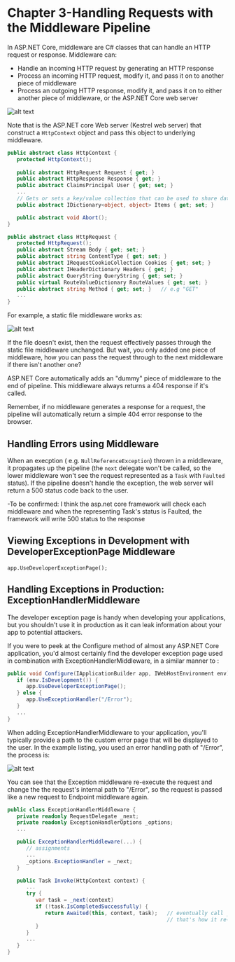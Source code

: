 Chapter 3-Handling Requests with the Middleware Pipeline
==============================

In ASP.NET Core, middleware are C# classes that can handle an HTTP request or response. Middleware can:

<ul>
  <li>Handle an incoming HTTP request by generating an HTTP response</li>
  <li>Process an incoming HTTP request, modify it, and pass it on to another piece of middleware</li>
  <li>Process an outgoing HTTP response, modify it, and pass it on to either another piece of middleware, or the ASP.NET Core web server</li>
</ul> 

![alt text](./zImages/3-1.png "Title")

Note that is the ASP.NET core Web server (Kestrel web server) that construct a `HttpContext` object and pass this object to underlying middleware.

```C#
public abstract class HttpContext {
   protected HttpContext();
   
   public abstract HttpRequest Request { get; }
   public abstract HttpResponse Response { get; }
   public abstract ClaimsPrincipal User { get; set; }
   ...
   // Gets or sets a key/value collection that can be used to share data within the scope of this request.
   public abstract IDictionary<object, object> Items { get; set; } 

   public abstract void Abort();
}

public abstract class HttpRequest {
   protected HttpRequest();
   public abstract Stream Body { get; set; }
   public abstract string ContentType { get; set; }
   public abstract IRequestCookieCollection Cookies { get; set; }
   public abstract IHeaderDictionary Headers { get; }
   public abstract QueryString QueryString { get; set; }
   public virtual RouteValueDictionary RouteValues { get; set; }
   public abstract string Method { get; set; }   // e.g "GET" 
   ...
}
```

For example, a static file middleware works as:

![alt text](./zImages/3-2.png "Title")

If the file doesn't exist, then the request effectively passes through the static file middleware unchanged. But wait, you only added one piece of middleware, how you can pass the request through to the next middleware if there isn't another one? 

ASP.NET Core automatically adds an "dummy" piece of middleware to the end of pipeline. This middleware always returns a 404 response if it's called.

<div class="alert alert-info p-1" role="alert">
    Remember, if no middleware generates a response for a request, the pipeline will automatically return a simple 404 error response to the browser.
</div>

## Handling Errors using Middleware

When an execption ( e.g. `NullReferenceException`) thrown in a middleware, it propagates up the pipeline (the `next` delegate won't be called, so the lower middleware won't see the request represented as a `Task` with `Faulted` status). If the pipeline doesn't handle the exception, the web server
will return a 500 status code back to the user.

-To be confirmed: I think the asp.net core framework will check each middleware and when the representing Task's status is Faulted, the framework will write 500 status to the response

## Viewing Exceptions in Development with DeveloperExceptionPage Middleware

`app.UseDeveloperExceptionPage();`


## Handling Exceptions in Production: ExceptionHandlerMiddleware

The developer exception page is handy when developing your applications, but you shouldn't use it in production as it can leak information about your app to potential attackers. 

If you were to peek at the Configure method of almost any ASP.NET Core application, you'd almost certainly find the developer exception page used in combination with ExceptionHandlerMiddleware, in a similar manner to :
```C#
public void Configure(IApplicationBuilder app, IWebHostEnvironment env) {
   if (env.IsDevelopment()) {
      app.UseDeveloperExceptionPage();
   } else {
      app.UseExceptionHandler("/Error");
   }
   ...
}
```
When adding ExceptionHandlerMiddleware to your application, you'll typically provide a path to the custom error page that will be displayed to the user. In the example listing, you used an error handling path of "/Error", the process is:

![alt text](./zImages/3-3.png "Title")

You can see that the Exception middleware re-execute the request and change the the request's internal path to "/Error", so the request is passed like a new request to Endpoint middleware again.
```C#
public class ExceptionHandlerMiddleware {
   private readonly RequestDelegate _next;
   private readonly ExceptionHandlerOptions _options;
   ...

   public ExceptionHandlerMiddleware(...) {
      // assignments
      ...
      _options.ExceptionHandler = _next;
   }

   public Task Invoke(HttpContext context) {
      ...
      try {
         var task = _next(context)
         if (!task.IsCompletedSuccessfully) {
            return Awaited(this, context, task);   // eventually call _options.ExceptionHandler(context);
                                                   // that's how it re-execute the request
         }
      }
      ...
   }
}
```



<!-- <code>&lt;T&gt;<code> -->

<!-- <div class="alert alert-info p-1" role="alert">
    
</div> -->

<!-- <div class="alert alert-info pt-2 pb-0" role="alert">
    <ul class="pl-1">
      <li></li>
      <li></li>
    </ul>  
</div> -->

<!-- <ul>
  <li></li>
  <li></li>
  <li></li>
  <li></li>
</ul>  -->

<!-- <ul>
  <li><b></b></li>
  <li><b></b></li>
  <li><b></b></li>
  <li><b></b></li>
</ul>  -->

<!-- ![alt text](./zImages/16-1.png "Title") -->

<!-- <span style="color:red">hurt</span> -->

<style type="text/css">
.markdown-body {
  max-width: 1800px;
  margin-left: auto;
  margin-right: auto;
}
</style>

<link rel="stylesheet" href="./zCSS/bootstrap.min.css">
<script src="./zCSS/jquery-3.3.1.slim.min.js"></script>
<script src="./zCSS/popper.min.js"></script>
<script src="./zCSS/bootstrap.min.js"></script>